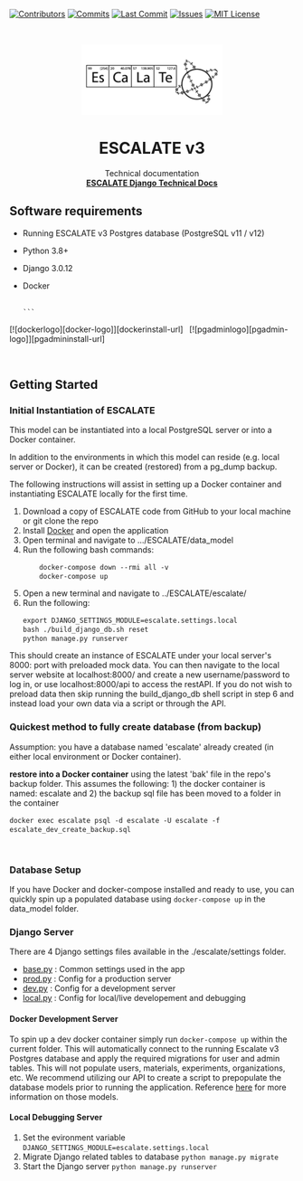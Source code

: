 [![Contributors][contributors-shield]][contributors-url]
[![Commits][commits-shield]][commits-url]
[![Last Commit][lastcommit-shield]][lastcommit-url]
[![Issues][issues-shield]][issues-url]
[![MIT License][license-shield]][license-url]

<!-- PROJECT LOGO -->
<br />
<p align="center">
  <a href="https://github.com/darkreactions/ESCALATE">
    <img src="../data_model/images/Escalate_B-04.png" alt="Logo" width="250 height="100">
  </a>
  <h1 align="center">ESCALATE v3</h1>
  <p align="center">
   Technical documentation
    <br />
        <a href="https://github.com/darkreactions/ESCALATE/blob/master/escalate/TECHNICAL.md"><strong>ESCALATE Django Technical Docs</strong></a>
    <br />
  </p>
  
</p>

## Software requirements
- Running ESCALATE v3 Postgres database (PostgreSQL v11 / v12)
- Python 3.8+
- Django 3.0.12
- Docker
                                                                                             
                                                                                             ```
[![dockerlogo][docker-logo]][dockerinstall-url]
&ensp;[![pgadminlogo][pgadmin-logo]][pgadmininstall-url]

<br/>
                                                                                             
## Getting Started


### Initial Instantiation of ESCALATE

This model can be instantiated into a local PostgreSQL server or into a Docker container. 

In addition to the environments in which this model can reside (e.g. local server or Docker), it can be created (restored) from a pg_dump backup.

The following instructions will assist in setting up a Docker container and instantiating ESCALATE locally for the first time.

1. Download a copy of ESCALATE code from GitHub to your local machine or git clone the repo
2. Install [Docker](https://docs.docker.com/get-docker/) and open the application
3. Open terminal and navigate to .../ESCALATE/data_model   
4. Run the following bash commands:
	```
		docker-compose down --rmi all -v
		docker-compose up
	```
5. Open a new terminal and navigate to ../ESCALATE/escalate/
6. Run the following:
	```
	export DJANGO_SETTINGS_MODULE=escalate.settings.local
	bash ./build_django_db.sh reset 
	python manage.py runserver
	```
This should create an instance of ESCALATE under your local server's 8000: port with preloaded mock data. You can then navigate to the local server website at localhost:8000/ and create a new username/password to log in, or use localhost:8000/api to access the restAPI.
If you do not wish to preload data then skip running the build_django_db shell script in step 6 and instead load your own data via a script or through the API.

### Quickest method to fully create database (from backup)

Assumption: you have a database named 'escalate' already created (in either local environment or Docker container).

**restore into a Docker container**
using the latest 'bak' file in the repo's backup folder. This assumes the following: 1) the docker container is named: escalate and 2) the backup sql file has been moved to a folder in the container

```
docker exec escalate psql -d escalate -U escalate -f escalate_dev_create_backup.sql
```

<br/>
                                                                                             
                                                                                             
### Database Setup

If you have Docker and docker-compose installed and ready to use, you can quickly spin up a populated database using `docker-compose up` in the data_model folder. 


### Django Server
There are 4 Django settings files available in the ./escalate/settings folder.
- [base.py](escalate/settings/base.py) : Common settings used in the app
- [prod.py](escalate/settings/prod.py) : Config for a production server
- [dev.py](escalate/settings/dev.py) : Config for a development server
- [local.py](escalate/settings/loca.py) : Config for local/live developement and debugging

#### Docker Development Server
To spin up a dev docker container simply run `docker-compose up` within the current folder. This will automatically connect to the running Escalate v3 Postgres database and apply the required migrations for user and admin tables. 
This will not populate users, materials, experiments, organizations, etc. We recommend utilizing our API to create a script to prepopulate the database models prior to running the application.
Reference [here](../data_model/README.md) for more information on those models.

#### Local Debugging Server
1. Set the evironment variable `DJANGO_SETTINGS_MODULE=escalate.settings.local` 
2. Migrate Django related tables to database `python manage.py migrate`
3. Start the Django server `python manage.py runserver`


<!-- MARKDOWN LINKS & IMAGES -->
[contributors-shield]: https://img.shields.io/github/contributors/darkreactions/ESCALATE
[contributors-url]: https://github.com/darkreactions/ESCALATE/graphs/contributors
[lastcommit-shield]: https://img.shields.io/github/last-commit/darkreactions/ESCALATE
[lastcommit-url]: https://github.com/darkreactions/ESCALATE/graphs/commit-activity
[issues-shield]: https://img.shields.io/github/issues/darkreactions/ESCALATE
[issues-url]: https://github.com/darkreactions/ESCALATE/issues
[license-shield]: https://img.shields.io/github/license/darkreactions/ESCALATE
[license-url]: https://github.com/darkreactions/ESCALATE/blob/master/LICENSE
[commits-shield]: https://img.shields.io/github/commit-activity/m/darkreactions/ESCALATE
[commits-url]: https://github.com/darkreactions/ESCALATE/graphs/commit-activity

